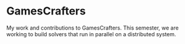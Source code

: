 # GamesCrafters
My work and contributions to GamesCrafters.
This semester, we are working to build solvers that run in parallel on a distributed system.
